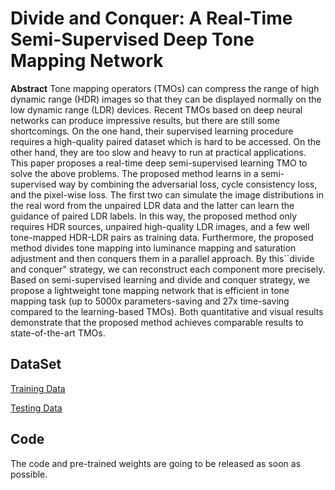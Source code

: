 # Divide and Conquer: A Real-Time Semi-Supervised Deep Tone Mapping Network

**Abstract**
Tone mapping operators (TMOs) can compress the range of high dynamic range (HDR) images so that they can be displayed normally on the low dynamic range (LDR) devices. Recent TMOs based on deep neural networks can produce impressive results, but there are still some shortcomings. On the one hand, their supervised learning procedure requires a high-quality paired dataset which is hard to be accessed. On the other hand, they are too slow and heavy to run at practical applications. This paper proposes a real-time deep semi-supervised learning TMO to solve the above problems. The proposed method learns in a semi-supervised way by combining the adversarial loss, cycle consistency loss, and the pixel-wise loss. The first two can simulate the image distributions in the real word from the unpaired LDR data and the latter can learn the guidance of paired LDR labels. In this way, the proposed method only requires HDR sources, unpaired high-quality LDR images, and a few well tone-mapped HDR-LDR pairs as training data. Furthermore, the proposed method divides tone mapping into luminance mapping and saturation adjustment and then conquers them in a parallel approach. By this``divide and conquer" strategy, we can reconstruct each component more precisely. Based on semi-supervised learning and divide and conquer strategy, we propose a lightweight tone mapping network that is efficient in tone mapping task (up to 5000x parameters-saving and 27x time-saving compared to the learning-based TMOs). Both quantitative and visual results demonstrate that the proposed method achieves comparable results to state-of-the-art TMOs.


## DataSet

[Training Data](https://drive.google.com/file/d/1aHdLkexzdqXTmMU2sokTUaDAZjhwqVxw/view?usp=sharing)


[Testing Data](https://drive.google.com/file/d/193T7IzEDj4iXJyAvyCsRO_dhJPdF12Pz/view?usp=sharing)

## Code
The code and pre-trained weights are going to be released as soon as possible.
